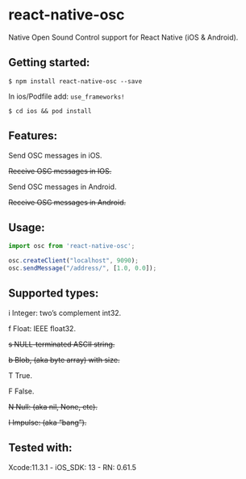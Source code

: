 # react-native-osc

Native Open Sound Control support for React Native (iOS & Android).

## Getting started:

`$ npm install react-native-osc --save`

In ios/Podfile add: `use_frameworks!` 

`$ cd ios && pod install`

## Features:

Send OSC messages in iOS.

~~Receive OSC messages in IOS.~~

Send OSC messages in Android.

~~Receive OSC messages in Android.~~


## Usage:
```javascript
import osc from 'react-native-osc';

osc.createClient("localhost", 9090);
osc.sendMessage("/address/", [1.0, 0.0]);

```

## Supported types:

i Integer: two’s complement int32.

f Float: IEEE float32.

~~s NULL-terminated ASCII string.~~

~~b Blob, (aka byte array) with size.~~

T True.

F False.

~~N Null: (aka nil, None, etc).~~

~~I Impulse: (aka “bang”).~~

## Tested with:

Xcode:11.3.1 - iOS_SDK: 13 - RN: 0.61.5




